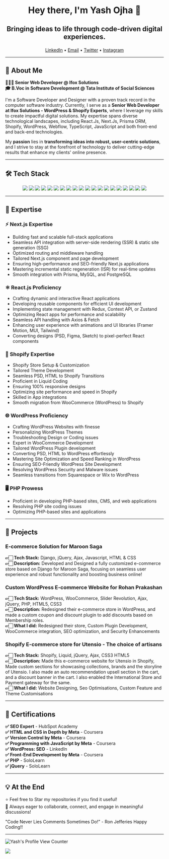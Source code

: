 <h1 align="center" style="border: none;">Hey there, I'm Yash Ojha 👋</h1>

## <p align="center"> Bringing ideas to life through code-driven digital experiences.</p>

<p align="center">
  <a href="https://www.linkedin.com/in/yashrojha/">LinkedIn</a> •
  <a href="mailto:yashrojha@gmail.com">Email</a> •
  <a href="https://x.com/yashrojha">Twitter</a> •
  <a href="http://instagram.com/yashrojha">Instagram</a>
</p>

---

## 🚀 About Me

**🧑🏻‍💻 Senior Web Developer @ Ifox Solutions**<br>
**🎓 B.Voc in Software Development @ Tata Institute of Social Sciences**

I'm a Software Developer and Designer with a proven track record in the computer software industry. Currently, I serve as a **Senior Web Developer at Ifox Solutions - WordPress & Shopify Experts**, where I leverage my skills to create impactful digital solutions. My expertise spans diverse technological landscapes, including React.Js, Next.Js, Prisma ORM, Shopify, WordPress, Webflow, TypeScript, JavaScript and both front-end and back-end technologies.

My **passion** lies in **transforming ideas into robust, user-centric solutions**, and I strive to stay at the forefront of technology to deliver cutting-edge results that enhance my clients' online presence.

---

## 🛠 Tech Stack

<p align="center">
  <img src="https://img.shields.io/badge/Next.js-000000?style=for-the-badge&logo=next.js&logoColor=white"/>
  <img src="https://img.shields.io/badge/React-57C4DC?style=for-the-badge&logo=react&logoColor=black"/>
  <img src="https://img.shields.io/badge/Shopify-7AB55C?style=for-the-badge&logo=shopify&logoColor=white"/>
  <img src="https://img.shields.io/badge/WordPress-21759B?style=for-the-badge&logo=wordpress&logoColor=white"/>
  <img src="https://img.shields.io/badge/Webflow-4353FF?style=for-the-badge&logo=webflow&logoColor=white"/>
  <img src="https://img.shields.io/badge/PHP-777BB4?style=for-the-badge&logo=php&logoColor=white"/>
  <img src="https://img.shields.io/badge/Prisma-16A394?style=for-the-badge&logo=prisma&logoColor=white"/>
  <img src="https://img.shields.io/badge/TypeScript-3077C6?style=for-the-badge&logo=typescript&logoColor=white"/>
  <img src="https://img.shields.io/badge/JavaScript-F7DF1E?style=for-the-badge&logo=javascript&logoColor=black"/>
  <img src="https://img.shields.io/badge/SEO-FF9900?style=for-the-badge&logo=google&logoColor=white"/>
  <img src="https://img.shields.io/badge/HTML5-E34F26?style=for-the-badge&logo=html5&logoColor=white"/>
  <img src="https://img.shields.io/badge/CSS3-1572B6?style=for-the-badge&logo=css3&logoColor=white"/>
  <img src="https://img.shields.io/badge/jQuery-0769AD?style=for-the-badge&logo=jquery&logoColor=white"/>
  <img src="https://img.shields.io/badge/AJAX-000000?style=for-the-badge&logo=ajax&logoColor=white"/>
  <img src="https://img.shields.io/badge/Bootstrap-563D7C?style=for-the-badge&logo=bootstrap&logoColor=white"/>
  <img src="https://img.shields.io/badge/tailwindcss-00BCFF?style=for-the-badge&logo=tailwindcss&logoColor=white"/>
  <img src="https://img.shields.io/badge/Liquid-000000?style=for-the-badge&logo=liquid&logoColor=white"/>
  <img src="https://img.shields.io/badge/Django-092E20?style=for-the-badge&logo=django&logoColor=white"/>
  <img src="https://img.shields.io/badge/MySQL-4479A1?style=for-the-badge&logo=mysql&logoColor=white"/>
  <img src="https://img.shields.io/badge/phpMyAdmin-6C78AF?style=for-the-badge&logo=phpmyadmin&logoColor=white"/>
</p>

---

## 🌟 Expertise

### ⚡ Next.js Expertise  
- Building fast and scalable full-stack applications  
- Seamless API integration with server-side rendering (SSR) & static site generation (SSG)  
- Optimized routing and middleware handling  
- Tailored Next.js component and page development  
- Ensuring high-performance and SEO-friendly Next.js applications  
- Mastering incremental static regeneration (ISR) for real-time updates  
- Smooth integration with Prisma, MySQL, and PostgreSQL  

### ⚛️ React.js Proficiency  
- Crafting dynamic and interactive React applications  
- Developing reusable components for efficient UI development  
- Implementing state management with Redux, Context API, or Zustand  
- Optimizing React apps for performance and scalability  
- Seamless API handling with Axios & Fetch  
- Enhancing user experience with animations and UI libraries (Framer Motion, MUI, Tailwind)  
- Converting designs (PSD, Figma, Sketch) to pixel-perfect React components  

### 🚀 Shopify Expertise
- Shopify Store Setup & Customization
- Tailored Theme Development
- Seamless PSD, HTML to Shopify Transitions
- Proficient in Liquid Coding
- Ensuring 100% responsive designs
- Optimizing site performance and speed in Shopify
- Skilled in App integrations
- Smooth migration from WooCommerce (WordPress) to Shopify

### 🌐 WordPress Proficiency
- Crafting WordPress Websites with finesse
- Personalizing WordPress Themes
- Troubleshooting Design or Coding issues
- Expert in WooCommerce Development
- Tailored WordPress Plugin development
- Converting PSD, HTML to WordPress effortlessly
- Mastering Site Optimization and Speed Ranking in WordPress
- Ensuring SEO-Friendly WordPress Site Development
- Resolving WordPress Security and Malware issues
- Seamless transitions from Squarespace or Wix to WordPress

### 🖥️ PHP Prowess
- Proficient in developing PHP-based sites, CMS, and web applications
- Resolving PHP site coding issues
- Optimizing PHP-based sites and applications

---

## 📌 Projects

### E-commerce Solution for Maroon Saga
**👉🏻 Tech Stack:** Django, jQuery, Ajax, Javascript, HTML & CSS<br>
**👉🏻 Description:** Developed and Designed a fully customized e-commerce store based on Django for Maroon Saga, focusing on seamless user experience and robust functionality and boosting business online!

### Custom WordPress E-commerce Website for Rohan Prakashan
**👉🏻 Tech Stack:** WordPress, WooCommerce, Slider Revolution, Ajax, jQuery, PHP, HTML5, CSS3<br>
**👉🏻 Description:** Redesigned their e-commerce store in WordPress, and made a custom coupon and discount plugin to add discounts based on Membership roles.<br>
**👉🏻 What I did:** Redesigned their store, Custom Plugin Development, WooCommerce integration, SEO optimization, and Security Enhancements

### Shopify E-commerce store for Utensio - The choice of artisans
**👉🏻 Tech Stack:** Shopify, Liquid, jQuery, Ajax, CSS3 HTML5<br>
**👉🏻 Description:** Made this e-commerce website for Utensio in Shopify, Made custom sections for showcasing collections, brands and the storyline of Utensio. I also made an auto recommendation upsell section in the cart, and a discount banner in the cart. I also enabled the International Store and Payment gateway for the same.<br>
**👉🏻 What I did:** Website Designing, Seo Optimisations, Custom Feature and Theme Customisations

---

## 📜 Certifications

**✅ SEO Expert** - HubSpot Academy<br>
**✅ HTML and CSS in Depth by Meta** - Coursera<br>
**✅ Version Control by Meta** - Coursera<br>
**✅ Programming with JavaScript by Meta** - Coursera<br>
**✅ WordPress: SEO** - LinkedIn<br>
**✅ Front-End Development by Meta** - Coursera<br>
**✅ PHP** - SoloLearn<br>
**✅ jQuery** - SoloLearn<br>

---

## 💡 At the End
⭐ Feel free to Star my repositories if you find it useful!<br>
📌 Always eager to collaborate, connect, and engage in meaningful discussions!

"Code Never Lies Comments Sometimes Do!" - Ron Jefferies
Happy Coding!!

---

<p>
  <img src="https://komarev.com/ghpvc/?username=Yash-Ojha&label=Total+Views&color=red&style=plastic" alt="Yash's Profile View Counter">
</p>

![](https://hit.yhype.me/github/profile?account_id=71380586)
